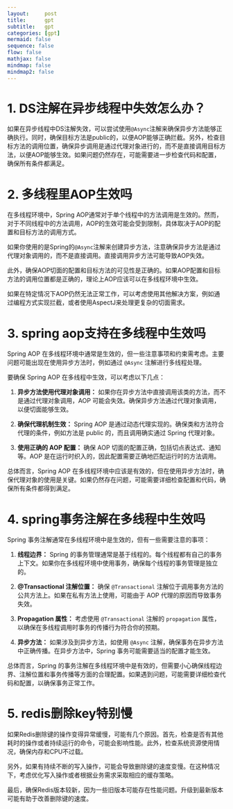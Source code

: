 ```yaml
---
layout:     post
title:      gpt
subtitle:   gpt
categories: [gpt]
mermaid: false
sequence: false
flow: false
mathjax: false
mindmap: false
mindmap2: false
---
```


# 1. DS注解在异步线程中失效怎么办？   
如果在异步线程中DS注解失效，可以尝试使用`@Async`注解来确保异步方法能够正确执行。同时，确保目标方法是public的，以便AOP能够正确拦截。另外，检查目标方法的调用位置，确保异步调用是通过代理对象进行的，而不是直接调用目标方法，以便AOP能够生效。如果问题仍然存在，可能需要进一步检查代码和配置，确保所有条件都满足。   

# 2. 多线程里AOP生效吗   
在多线程环境中，Spring AOP通常对于单个线程中的方法调用是生效的。然而，对于不同线程中的方法调用，AOP的生效可能会受到限制，具体取决于AOP的配置和目标方法的调用方式。

如果你使用的是Spring的`@Async`注解来创建异步方法，注意确保异步方法是通过代理对象调用的，而不是直接调用。直接调用异步方法可能导致AOP失效。

此外，确保AOP切面的配置和目标方法的可见性是正确的。如果AOP配置和目标方法的调用位置都是正确的，理论上AOP应该可以在多线程环境中生效。

如果在特定情况下AOP仍然无法正常工作，可以考虑使用其他解决方案，例如通过编程方式实现拦截，或者使用AspectJ来处理更复杂的切面需求。   

# 3. spring aop支持在多线程中生效吗   
Spring AOP 在多线程环境中通常是生效的，但一些注意事项和约束需考虑。主要问题可能出现在使用异步方法时，例如通过 `@Async` 注解进行多线程处理。

要确保 Spring AOP 在多线程中生效，可以考虑以下几点：

1. **异步方法使用代理对象调用：** 如果你在异步方法中直接调用该类的方法，而不是通过代理对象调用，AOP 可能会失效。确保异步方法通过代理对象调用，以便切面能够生效。

2. **确保代理机制生效：** Spring AOP 是通过动态代理实现的。确保类和方法符合代理的条件，例如方法是 public 的，而且调用确实通过 Spring 代理对象。

3. **使用正确的 AOP 配置：** 确保 AOP 切面的配置正确，包括切点表达式、通知等。AOP 是在运行时织入的，因此配置需要正确地匹配运行时的方法调用。

总体而言，Spring AOP 在多线程环境中应该是有效的，但在使用异步方法时，确保代理对象的使用是关键。如果仍然存在问题，可能需要详细检查配置和代码，确保所有条件都得到满足。   

# 4. spring事务注解在多线程中生效吗   
Spring 事务注解通常在多线程环境中是生效的，但有一些需要注意的事项：

1. **线程边界：** Spring 的事务管理通常是基于线程的。每个线程都有自己的事务上下文。如果你在多线程环境中使用事务，确保每个线程的事务管理是独立的。

2. **@Transactional 注解位置：** 确保 `@Transactional` 注解位于调用事务方法的公共方法上。如果在私有方法上使用，可能由于 AOP 代理的原因而导致事务失效。

3. **Propagation 属性：** 考虑使用 `@Transactional` 注解的 `propagation` 属性，以确保在多线程调用时事务的传播行为符合你的预期。

4. **异步方法：** 如果涉及到异步方法，如使用 `@Async` 注解，确保事务在异步方法中正确传播。在异步方法中，Spring 事务可能需要适当的配置才能生效。

总体而言，Spring 的事务注解在多线程环境中是有效的，但需要小心确保线程边界、注解位置和事务传播等方面的合理配置。如果遇到问题，可能需要详细检查代码和配置，以确保事务正常工作。   

# 5. redis删除key特别慢   
如果Redis删除键的操作变得异常缓慢，可能有几个原因。首先，检查是否有其他耗时的操作或者持续运行的命令，可能会影响性能。此外，检查系统资源使用情况，确保内存和CPU不过载。

另外，如果有持续不断的写入操作，可能会导致删除键的速度变慢。在这种情况下，考虑优化写入操作或者根据业务需求采取相应的缓存策略。

最后，确保Redis版本较新，因为一些旧版本可能存在性能问题。升级到最新版本可能有助于改善删除键的速度。   
